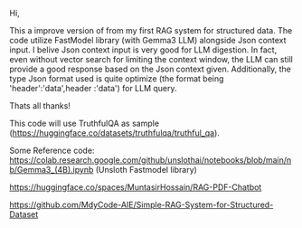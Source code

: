 Hi,

This a improve version of from my first RAG system for structured data. The code utilize FastModel library (with Gemma3 LLM) alongside Json context input. I belive Json context input
is very good for LLM digestion. In fact, even without vector search for limiting the context window, the LLM can still provide a good response based on the Json context given.
Additionally, the type Json format used is quite optimize (the format being 'header':'data',header :'data') for LLM query.

Thats all thanks!

This code will use TruthfulQA as sample (https://huggingface.co/datasets/truthfulqa/truthful_qa).

Some Reference code:
https://colab.research.google.com/github/unslothai/notebooks/blob/main/nb/Gemma3_(4B).ipynb (Unsloth Fastmodel library)

https://huggingface.co/spaces/MuntasirHossain/RAG-PDF-Chatbot

https://github.com/MdyCode-AIE/Simple-RAG-System-for-Structured-Dataset
